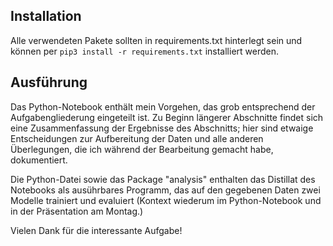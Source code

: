 ## Installation
Alle verwendeten Pakete sollten in requirements.txt hinterlegt sein und können per `pip3 install -r requirements.txt` installiert werden.

## Ausführung
Das Python-Notebook enthält mein Vorgehen, das grob entsprechend der Aufgabengliederung eingeteilt ist. Zu Beginn längerer Abschnitte findet sich eine Zusammenfassung der Ergebnisse des Abschnitts; hier sind etwaige Entscheidungen zur Aufbereitung der Daten und alle anderen Überlegungen, die ich während der Bearbeitung gemacht habe, dokumentiert.

Die Python-Datei sowie das Package "analysis" enthalten das Distillat des Notebooks als ausührbares Programm, das auf den gegebenen Daten zwei Modelle trainiert und evaluiert (Kontext wiederum im Python-Notebook und in der Präsentation am Montag.)

Vielen Dank für die interessante Aufgabe!